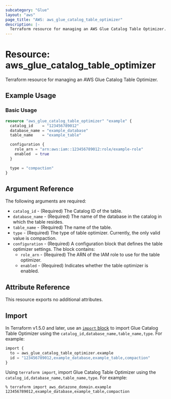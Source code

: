 ```yaml
---
subcategory: "Glue"
layout: "aws"
page_title: "AWS: aws_glue_catalog_table_optimizer"
description: |-
  Terraform resource for managing an AWS Glue Catalog Table Optimizer.
---
```


# Resource: aws_glue_catalog_table_optimizer

Terraform resource for managing an AWS Glue Catalog Table Optimizer.

## Example Usage

### Basic Usage

```terraform
resource "aws_glue_catalog_table_optimizer" "example" {
  catalog_id    = "123456789012"
  database_name = "example_database"
  table_name    = "example_table"

  configuration {
    role_arn = "arn:aws:iam::123456789012:role/example-role"
    enabled  = true
  }

  type = "compaction"
}
```

## Argument Reference

The following arguments are required:

* `catalog_id` - (Required) The Catalog ID of the table.
* `database_name` - (Required) The name of the database in the catalog in which the table resides.
* `table_name` - (Required) The name of the table.
* `type` - (Required) The type of table optimizer. Currently, the only valid value is compaction.
* `configuration` - (Required) A configuration block that defines the table optimizer settings. The block contains:
    * `role_arn` - (Required) The ARN of the IAM role to use for the table optimizer.
    * `enabled` - (Required) Indicates whether the table optimizer is enabled.

## Attribute Reference

This resource exports no additional attributes.

## Import

In Terraform v1.5.0 and later, use an [`import` block](https://developer.hashicorp.com/terraform/language/import) to import Glue Catalog Table Optimizer using the `catalog_id,database_name,table_name,type`. For example:

```terraform
import {
  to = aws_glue_catalog_table_optimizer.example
  id = "123456789012,example_database,example_table,compaction"
}
```

Using `terraform import`, import Glue Catalog Table Optimizer using the `catalog_id,database_name,table_name,type`. For example:

```console
% terraform import aws_datazone_domain.example 123456789012,example_database,example_table,compaction
```
